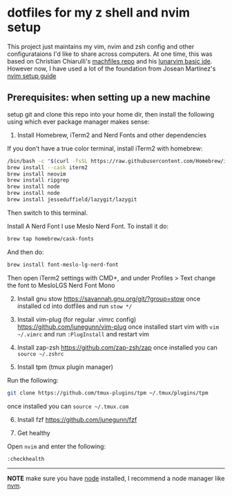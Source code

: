 # dotfiles for my z shell and nvim setup

This project just maintains my vim, nvim and zsh config and other configurataions I'd like to share across computers.
At one time, this was based on Christian Chiarulli's [machfiles repo](https://github.com/ChristianChiarulli/Machfiles) and his [lunarvim basic ide](https://github.com/LunarVim/nvim-basic-ide).
However now, I have used a lot of the foundation from Josean Martinez's [nvim setup guide](https://www.josean.com/posts/how-to-setup-neovim-2024)

## Prerequisites: when setting up a new machine

setup git and clone this repo into your home dir, then install the following using which ever package manager makes sense:

1. Install Homebrew, iTerm2 and Nerd Fonts and other dependencies

If you don’t have a true color terminal, install iTerm2 with homebrew:

```sh
/bin/bash -c "$(curl -fsSL https://raw.githubusercontent.com/Homebrew/install/HEAD/install.sh)"
brew install --cask iterm2
brew install neovim
brew install ripgrep
brew install node
brew install node
brew install jesseduffield/lazygit/lazygit
```

Then switch to this terminal.

Install A Nerd Font
I use Meslo Nerd Font. To install it do:

```sh
brew tap homebrew/cask-fonts
```

And then do:

```sh
brew install font-meslo-lg-nerd-font
```

Then open iTerm2 settings with CMD+, and under Profiles > Text change the font to MesloLGS Nerd Font Mono

2. Install gnu stow https://savannah.gnu.org/git/?group=stow
   once installed cd into dotfiles and run `stow */`

3. Install vim-plug (for regular .vimrc config) https://github.com/junegunn/vim-plug
   once installed start vim with `vim ~/.vimrc` and run `:PlugInstall` and restart vim

4. Install zap-zsh https://github.com/zap-zsh/zap
   once installed you can `source ~/.zshrc`

5. Install tpm (tmux plugin manager)

Run the following:

```sh
git clone https://github.com/tmux-plugins/tpm ~/.tmux/plugins/tpm
```

once installed you can `source ~/.tmux.com`

6. Install fzf https://github.com/junegunn/fzf

7. Get healthy

Open `nvim` and enter the following:

```
:checkhealth
```

---

**NOTE** make sure you have [node](https://nodejs.org/en/) installed, I recommend a node manager like [nvm](https://github.com/Schniz/fnm).
